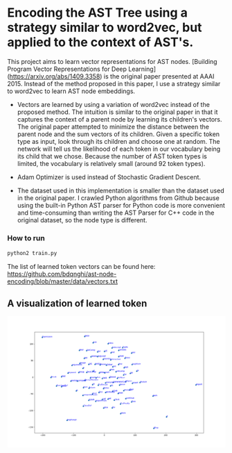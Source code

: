 # Encoding the AST Tree using a strategy similar to word2vec, but applied to the context of AST's.

This project aims to learn vector representations for AST nodes. [Building Program Vector Representations for Deep Learning] (https://arxiv.org/abs/1409.3358) is the original paper presented at AAAI 2015. Instead of the method proposed in this paper, I use a strategy similar to word2vec to learn AST node embeddings.

* Vectors are learned by using a variation of word2vec instead of the proposed method. The intuition is similar to the original paper in that it captures the context of a parent node by learning its children's vectors. The original paper attempted to minimize the distance between the parent node and the sum vectors of its children. Given a specific token type as input, look through its children and choose one at random. The network will tell us the likelihood of each token in our vocabulary being its child that we chose. Because the number of AST token types is limited, the vocabulary is relatively small (around 92 token types).

* Adam Optimizer is used instead of Stochastic Gradient Descent.

* The dataset used in this implementation is smaller than the dataset used in the original paper. I crawled Python algorithms from Github because using the built-in Python AST parser for Python code is more convenient and time-consuming than writing the AST Parser for C++ code in the original dataset, so the node type is different.

### How to run
```python
python2 train.py
```

The list of learned token vectors can be found here:
https://github.com/bdqnghi/ast-node-encoding/blob/master/data/vectors.txt

A visualization of learned token
--------------------------
![](ast_nodes_visualization.png)
